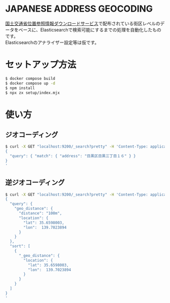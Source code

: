 # JAPANESE ADDRESS GEOCODING

[国土交通省位置参照情報ダウンロードサービス](https://nlftp.mlit.go.jp/isj/index.html)で配布されている街区レベルのデータをベースに、Elasticsearchで検索可能にするまでの処理を自動化したものです。  
Elasticsearchのアナライザー設定等は仮です。

# セットアップ方法

```sh
$ docker compose build
$ docker compose up -d
$ npm install
$ npx zx setup/index.mjx
```

# 使い方

## ジオコーディング
```sh
$ curl -X GET "localhost:9200/_search?pretty" -H 'Content-Type: application/json' -d'
{
  "query": { "match": { "address": "目黒区目黒三丁目１６" } }
}
'
```


## 逆ジオコーディング
```sh
$ curl -X GET "localhost:9200/_search?pretty" -H 'Content-Type: application/json' -d'
{
  "query": {
    "geo_distance": {
      "distance": "100m",
      "location": {
        "lat": 35.6598003,
        "lon":  139.7023894
      }
    }
  },
  "sort": [
    {
      "_geo_distance": {
        "location": {
          "lat": 35.6598003,
          "lon":  139.7023894
        }
      }
    }
  ]
}
'
```
